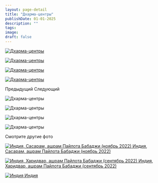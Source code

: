 ```yaml
---
layout: page-detail
title: "Дхарма-центры"
publishDate: 01-01-2025
description: ""
tags:
image:
draft: false
---
```


[ ![Дхарма-центры](/upload/iblock/700/7009dd7048c4008fcec1b2188c91a937.jpg) ](/upload/iblock/700/7009dd7048c4008fcec1b2188c91a937.jpg) 

[ ![Дхарма-центры](/upload/iblock/d30/d30982fb6146d83716a978870d1c7541.jpg) ](/upload/iblock/d30/d30982fb6146d83716a978870d1c7541.jpg) 

[ ![Дхарма-центры](/upload/iblock/627/6272a3df2522260150315e7836759498.jpg) ](/upload/iblock/627/6272a3df2522260150315e7836759498.jpg) 

[ ![Дхарма-центры](/upload/iblock/169/169a2c383be5450c18b42b58b690e6bb.jpg) ](/upload/iblock/169/169a2c383be5450c18b42b58b690e6bb.jpg) 

Предыдущий Следующий 

![Дхарма-центры](/upload/iblock/700/7009dd7048c4008fcec1b2188c91a937.jpg) 

![Дхарма-центры](/upload/iblock/d30/d30982fb6146d83716a978870d1c7541.jpg) 

![Дхарма-центры](/upload/iblock/627/6272a3df2522260150315e7836759498.jpg) 

![Дхарма-центры](/upload/iblock/169/169a2c383be5450c18b42b58b690e6bb.jpg) 

Смотрите другие фото

[ ![Индия, Сасарам, ашрам Пайлота Бабаджи (ноябрь 2022)](/upload/iblock/aaa/aaaabfdcd411e789d60680e85f9c3008.jpg) Индия, Сасарам, ашрам Пайлота Бабаджи (ноябрь 2022) ](/foto/indiya-sasaram-ashram-paylota-babadzhi-noyabr-2022/) 

[ ![Индия, Харидвар, ашрам Пайлота Бабаджи (сентябрь 2022)](/upload/iblock/128/128d9b3e8d5f7307e140f8f040f5b3c1.png) Индия, Харидвар, ашрам Пайлота Бабаджи (сентябрь 2022) ](/foto/indiya-kharidvar-ashram-paylota-babadzhi-sentyabr-2022/) 

[ ![Индия](/upload/iblock/fa6/fa625fefc991a8fe7604cc679b15d41a.jpg) Индия ](/foto/indiya/) 
